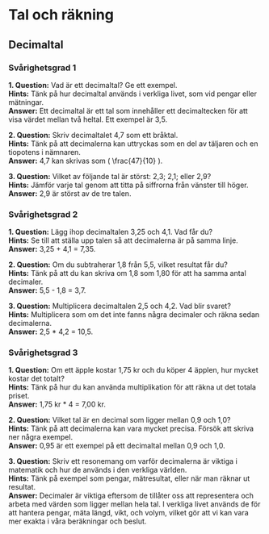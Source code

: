 # Tal och räkning
## Decimaltal

### Svårighetsgrad 1

**1. Question:** Vad är ett decimaltal? Ge ett exempel.  
**Hints:** Tänk på hur decimaltal används i verkliga livet, som vid pengar eller mätningar.  
**Answer:** Ett decimaltal är ett tal som innehåller ett decimaltecken för att visa värdet mellan två heltal. Ett exempel är 3,5.

**2. Question:** Skriv decimaltalet 4,7 som ett bråktal.  
**Hints:** Tänk på att decimalerna kan uttryckas som en del av täljaren och en tiopotens i nämnaren.  
**Answer:** 4,7 kan skrivas som \( \frac{47}{10} \).

**3. Question:** Vilket av följande tal är störst: 2,3; 2,1; eller 2,9?  
**Hints:** Jämför varje tal genom att titta på siffrorna från vänster till höger.  
**Answer:** 2,9 är störst av de tre talen.

### Svårighetsgrad 2

**1. Question:** Lägg ihop decimaltalen 3,25 och 4,1. Vad får du?  
**Hints:** Se till att ställa upp talen så att decimalerna är på samma linje.  
**Answer:** 3,25 + 4,1 = 7,35.

**2. Question:** Om du subtraherar 1,8 från 5,5, vilket resultat får du?  
**Hints:** Tänk på att du kan skriva om 1,8 som 1,80 för att ha samma antal decimaler.  
**Answer:** 5,5 - 1,8 = 3,7.

**3. Question:** Multiplicera decimaltalen 2,5 och 4,2. Vad blir svaret?  
**Hints:** Multiplicera som om det inte fanns några decimaler och räkna sedan decimalerna.  
**Answer:** 2,5 * 4,2 = 10,5.

### Svårighetsgrad 3

**1. Question:** Om ett äpple kostar 1,75 kr och du köper 4 äpplen, hur mycket kostar det totalt?  
**Hints:** Tänk på hur du kan använda multiplikation för att räkna ut det totala priset.  
**Answer:** 1,75 kr * 4 = 7,00 kr.

**2. Question:** Vilket tal är en decimal som ligger mellan 0,9 och 1,0?  
**Hints:** Tänk på att decimalerna kan vara mycket precisa. Försök att skriva ner några exempel.  
**Answer:** 0,95 är ett exempel på ett decimaltal mellan 0,9 och 1,0.

**3. Question:** Skriv ett resonemang om varför decimalerna är viktiga i matematik och hur de används i den verkliga världen.  
**Hints:** Tänk på exempel som pengar, mätresultat, eller när man räknar ut resultat.  
**Answer:** Decimaler är viktiga eftersom de tillåter oss att representera och arbeta med värden som ligger mellan hela tal. I verkliga livet används de för att hantera pengar, mäta längd, vikt, och volym, vilket gör att vi kan vara mer exakta i våra beräkningar och beslut.